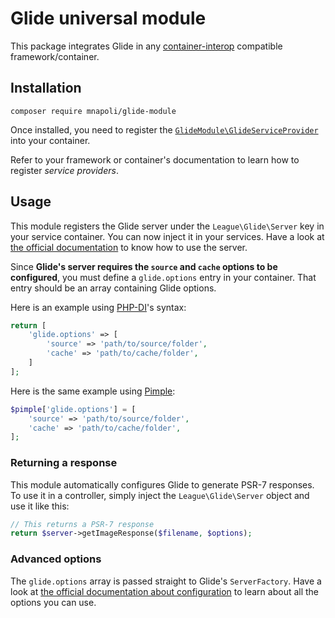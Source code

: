 # Glide universal module

This package integrates Glide in any [container-interop](https://github.com/container-interop/service-provider) compatible framework/container.

## Installation

```
composer require mnapoli/glide-module
```

Once installed, you need to register the [`GlideModule\GlideServiceProvider`](src/GlideDefinitionProvider.php) into your container.

Refer to your framework or container's documentation to learn how to register *service providers*.

## Usage

This module registers the Glide server under the `League\Glide\Server` key in your service container. You can now inject it in your services. Have a look at [the official documentation](http://glide.thephpleague.com/1.0/simple-example/) to know how to use the server.

Since **Glide's server requires the `source` and `cache` options to be configured**, you must define a `glide.options` entry in your container. That entry should be an array containing Glide options.

Here is an example using [PHP-DI](http://php-di.org/)'s syntax:

```php
return [
    'glide.options' => [
        'source' => 'path/to/source/folder',
        'cache' => 'path/to/cache/folder',
    ]
];
```

Here is the same example using [Pimple](http://pimple.sensiolabs.org/):

```php
$pimple['glide.options'] = [
    'source' => 'path/to/source/folder',
    'cache' => 'path/to/cache/folder',
];
```

### Returning a response

This module automatically configures Glide to generate PSR-7 responses. To use it in a controller, simply inject the `League\Glide\Server` object and use it like this:

```php
// This returns a PSR-7 response
return $server->getImageResponse($filename, $options);
```

### Advanced options

The `glide.options` array is passed straight to Glide's `ServerFactory`. Have a look at [the official documentation about configuration](http://glide.thephpleague.com/0.3/config/the-server/) to learn about all the options you can use.
